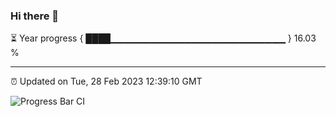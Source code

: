 ### Hi there 👋

⏳ Year progress { ████▁▁▁▁▁▁▁▁▁▁▁▁▁▁▁▁▁▁▁▁▁▁▁▁▁▁ } 16.03 %

---

⏰ Updated on Tue, 28 Feb 2023 12:39:10 GMT

![Progress Bar CI](https://github.com/ZhaoGui/ZhaoGui/workflows/Progress%20Bar%20CI/badge.svg)
